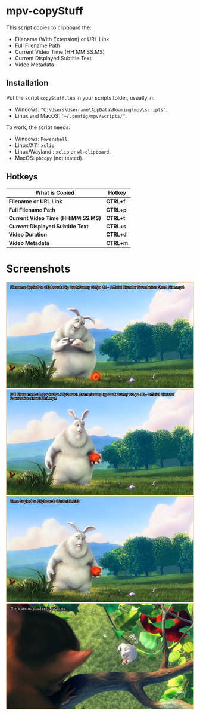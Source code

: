 # mpv-copyStuff

This script copies to clipboard the:
- Filename (With Extension) or URL Link
- Full Filename Path
- Current Video Time (HH:MM:SS.MS)
- Current Displayed Subtitle Text
- Video Metadata

## Installation

Put the script `copyStuff.lua` in your scripts folder, usually in:
- Windows: `"C:\Users\Username\AppData\Roaming\mpv\scripts"`.
- Linux and MacOS: `"~/.config/mpv/scripts/"`.

To work, the script needs:
- Windows: `Powershell`.
- Linux/X11: `xclip`.
- Linux/Wayland : `xclip` or `wl-clipboard`.
- MacOS: `pbcopy` (not tested).

## Hotkeys

<div align="center">

| What is Copied                       | Hotkey     |
| ------------------------------------ | ---------- |
| **Filename or URL Link**             | **CTRL+f** |
| **Full Filename Path**               | **CTRL+p** |
| **Current Video Time (HH:MM:SS.MS)** | **CTRL+t** |
| **Current Displayed Subtitle Text**  | **CTRL+s** |
| **Video Duration**                   | **CTRL+d** |
| **Video Metadata**                   | **CTRL+m** |

</div>

# Screenshots

![ss1](https://raw.githubusercontent.com/rofe33/screenshots/main/mpv-copyStuff/example_01.png)
![ss2](https://raw.githubusercontent.com/rofe33/screenshots/main/mpv-copyStuff/example_02.png)
![ss4](https://raw.githubusercontent.com/rofe33/screenshots/main/mpv-copyStuff/example_04.png)
![ss5](https://raw.githubusercontent.com/rofe33/screenshots/main/mpv-copyStuff/example_05.png)
